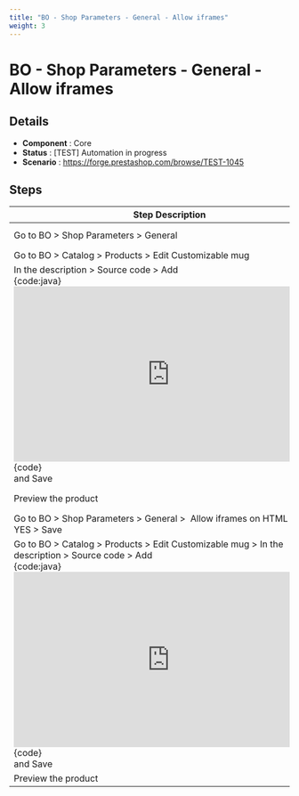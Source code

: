 ```yaml
---
title: "BO - Shop Parameters - General - Allow iframes"
weight: 3
---
```


# BO - Shop Parameters - General - Allow iframes
## Details
* **Component** : Core
* **Status** : [TEST] Automation in progress
* **Scenario** : https://forge.prestashop.com/browse/TEST-1045

## Steps
| Step Description | Expected result |
| ----- | ----- |
| Go to BO > Shop Parameters > General | Preferences page is displayed<br>Allow iframes on HTML fields is disabled |
| Go to BO > Catalog > Products > Edit Customizable mug | Customizable mug product page is displayed |
| In the description > Source code > Add<br>{code:java}<br><iframe width="560" height="315" src="https://www.youtube.com/embed/3qcApq8NMhw?si=0O8BBWjbJ7gJRkoi" title="YouTube video player" frameborder="0" allow="accelerometer; autoplay; clipboard-write; encrypted-media; gyroscope; picture-in-picture; web-share" allowfullscreen></iframe><br>{code}<br>and Save | An error is displayed<br><br>https://github.com/PrestaShop/PrestaShop/issues/33921 |
| Preview the product | Product page is opened is another tab > No video is displayed in the description of the product |
| Go to BO > Shop Parameters > General >  Allow iframes on HTML fields : YES > Save | Message Successful update is displayed |
| Go to BO > Catalog > Products > Edit Customizable mug > In the description > Source code > Add<br>{code:java}<br><iframe width="560" height="315" src="https://www.youtube.com/embed/3qcApq8NMhw?si=0O8BBWjbJ7gJRkoi" title="YouTube video player" frameborder="0" allow="accelerometer; autoplay; clipboard-write; encrypted-media; gyroscope; picture-in-picture; web-share" allowfullscreen></iframe><br>{code}<br>and Save | Message Successful update is displayed |
| Preview the product | The video is displayed in the description of the product |
